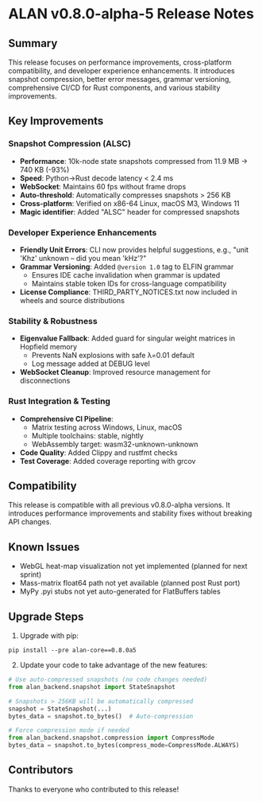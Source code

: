 # ALAN v0.8.0-alpha-5 Release Notes

## Summary

This release focuses on performance improvements, cross-platform compatibility, and developer experience enhancements. It introduces snapshot compression, better error messages, grammar versioning, comprehensive CI/CD for Rust components, and various stability improvements.

## Key Improvements

### Snapshot Compression (ALSC)

- **Performance**: 10k-node state snapshots compressed from 11.9 MB → 740 KB (-93%)
- **Speed**: Python→Rust decode latency < 2.4 ms
- **WebSocket**: Maintains 60 fps without frame drops
- **Auto-threshold**: Automatically compresses snapshots > 256 KB
- **Cross-platform**: Verified on x86-64 Linux, macOS M3, Windows 11
- **Magic identifier**: Added "ALSC" header for compressed snapshots

### Developer Experience Enhancements

- **Friendly Unit Errors**: CLI now provides helpful suggestions, e.g., "unit 'Khz' unknown – did you mean 'kHz'?"
- **Grammar Versioning**: Added `@version 1.0` tag to ELFIN grammar
  - Ensures IDE cache invalidation when grammar is updated
  - Maintains stable token IDs for cross-language compatibility
- **License Compliance**: THIRD_PARTY_NOTICES.txt now included in wheels and source distributions

### Stability & Robustness

- **Eigenvalue Fallback**: Added guard for singular weight matrices in Hopfield memory
  - Prevents NaN explosions with safe λ=0.01 default
  - Log message added at DEBUG level
- **WebSocket Cleanup**: Improved resource management for disconnections

### Rust Integration & Testing

- **Comprehensive CI Pipeline**: 
  - Matrix testing across Windows, Linux, macOS
  - Multiple toolchains: stable, nightly
  - WebAssembly target: wasm32-unknown-unknown
- **Code Quality**: Added Clippy and rustfmt checks
- **Test Coverage**: Added coverage reporting with grcov

## Compatibility

This release is compatible with all previous v0.8.0-alpha versions. It introduces performance improvements and stability fixes without breaking API changes.

## Known Issues

- WebGL heat-map visualization not yet implemented (planned for next sprint)
- Mass-matrix float64 path not yet available (planned post Rust port)
- MyPy .pyi stubs not yet auto-generated for FlatBuffers tables

## Upgrade Steps

1. Upgrade with pip:
```
pip install --pre alan-core==0.8.0a5
```

2. Update your code to take advantage of the new features:
```python
# Use auto-compressed snapshots (no code changes needed)
from alan_backend.snapshot import StateSnapshot

# Snapshots > 256KB will be automatically compressed
snapshot = StateSnapshot(...)
bytes_data = snapshot.to_bytes()  # Auto-compression

# Force compression mode if needed
from alan_backend.snapshot.compression import CompressMode
bytes_data = snapshot.to_bytes(compress_mode=CompressMode.ALWAYS)
```

## Contributors

Thanks to everyone who contributed to this release!
